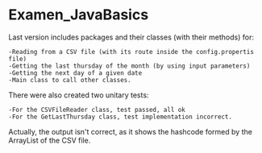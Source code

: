 # Examen_JavaBasics

Last version includes packages and their classes (with their methods) for:
  
 	-Reading from a CSV file (with its route inside the config.propertis file)
 	-Getting the last thursday of the month (by using input parameters)
 	-Getting the next day of a given date
 	-Main class to call other classes.
  
There were also created two unitary tests:

 	-For the CSVFileReader class, test passed, all ok
 	-For the GetLastThursday class, test implementation incorrect.
  
Actually, the output isn't correct, as it shows the hashcode formed by the ArrayList of the CSV file.
  
